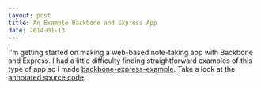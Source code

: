 ```yaml
---
layout: post
title: An Example Backbone and Express App
date: 2014-01-13
---
```


I'm getting started on making a web-based note-taking app with Backbone and Express.  I had a little difficulty finding straightforward examples of this type of app so I made [backbone-express-example](https://github.com/reidransom/backbone-express-example).  Take a look at the [annotated source code](http://reidransom.github.io/backbone-express-example/).
